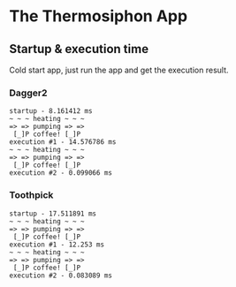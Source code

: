 # The Thermosiphon App

## Startup & execution time

Cold start app, just run the app and get the execution result.

### Dagger2

```
startup - 8.161412 ms
~ ~ ~ heating ~ ~ ~
=> => pumping => =>
 [_]P coffee! [_]P 
execution #1 - 14.576786 ms
~ ~ ~ heating ~ ~ ~
=> => pumping => =>
 [_]P coffee! [_]P 
execution #2 - 0.099066 ms
```

### Toothpick

```
startup - 17.511891 ms
~ ~ ~ heating ~ ~ ~
=> => pumping => =>
 [_]P coffee! [_]P 
execution #1 - 12.253 ms
~ ~ ~ heating ~ ~ ~
=> => pumping => =>
 [_]P coffee! [_]P 
execution #2 - 0.083089 ms
```

